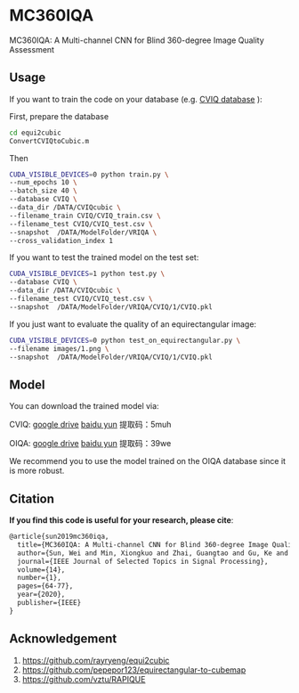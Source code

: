 # MC360IQA
MC360IQA: A Multi-channel CNN for Blind 360-degree Image Quality Assessment

## Usage
If you want to train the code on your database (e.g.  [CVIQ database](https://github.com/sunwei925/CVIQDatabase) ):

First, prepare the database
```sh
cd equi2cubic
ConvertCVIQtoCubic.m
```
Then
```sh
CUDA_VISIBLE_DEVICES=0 python train.py \
--num_epochs 10 \
--batch_size 40 \
--database CVIQ \
--data_dir /DATA/CVIQcubic \
--filename_train CVIQ/CVIQ_train.csv \
--filename_test CVIQ/CVIQ_test.csv \
--snapshot  /DATA/ModelFolder/VRIQA \
--cross_validation_index 1
```
If you want to test the trained model on the test set:

```sh
CUDA_VISIBLE_DEVICES=1 python test.py \
--database CVIQ \
--data_dir /DATA/CVIQcubic \
--filename_test CVIQ/CVIQ_test.csv \
--snapshot  /DATA/ModelFolder/VRIQA/CVIQ/1/CVIQ.pkl
```
If you just want to evaluate the quality of an equirectangular image:

```sh
CUDA_VISIBLE_DEVICES=0 python test_on_equirectangular.py \
--filename images/1.png \
--snapshot  /DATA/ModelFolder/VRIQA/CVIQ/1/CVIQ.pkl
```

## Model
You can download the trained model via:

CVIQ: [google drive](https://drive.google.com/file/d/13Nkw7RL9uQUWwpYnA0_rope5dSI--wgl/view?usp=sharing) [baidu yun](https://pan.baidu.com/s/18oXi5kLN0ZHwuFsVDZldlg) 提取码：5muh 

OIQA: [google drive](https://drive.google.com/file/d/1NJSAYggAwSKyP4YmZBkMlPYW5T3-mC-f/view?usp=sharing) [baidu yun](https://pan.baidu.com/s/1kwG3tp5UOP9AeiKBaqH42g 
) 提取码：39we

We recommend you to use the model trained on the OIQA database since it is more robust.

## Citation
**If you find this code is useful for  your research, please cite**:

```latex
@article{sun2019mc360iqa,
  title={MC360IQA: A Multi-channel CNN for Blind 360-degree Image Quality Assessment},
  author={Sun, Wei and Min, Xiongkuo and Zhai, Guangtao and Gu, Ke and Duan, Huiyu and Ma, Siwei},
  journal={IEEE Journal of Selected Topics in Signal Processing},
  volume={14},
  number={1},
  pages={64-77},
  year={2020},
  publisher={IEEE}
}
```
## Acknowledgement

1. <https://github.com/rayryeng/equi2cubic>
2. <https://github.com/pepepor123/equirectangular-to-cubemap>
3. <https://github.com/vztu/RAPIQUE>
